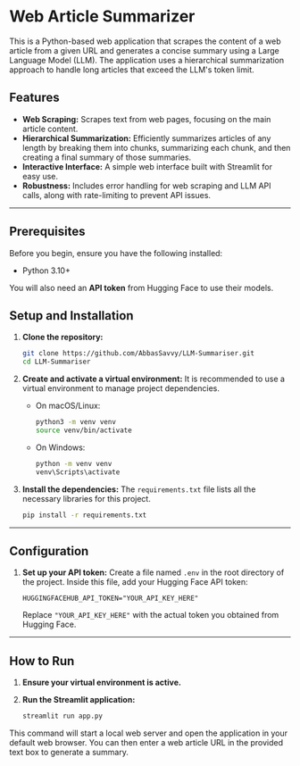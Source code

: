 # Web Article Summarizer

This is a Python-based web application that scrapes the content of a web article from a given URL and generates a concise summary using a Large Language Model (LLM). The application uses a hierarchical summarization approach to handle long articles that exceed the LLM's token limit.

## Features

- **Web Scraping:** Scrapes text from web pages, focusing on the main article content.
- **Hierarchical Summarization:** Efficiently summarizes articles of any length by breaking them into chunks, summarizing each chunk, and then creating a final summary of those summaries.
- **Interactive Interface:** A simple web interface built with Streamlit for easy use.
- **Robustness:** Includes error handling for web scraping and LLM API calls, along with rate-limiting to prevent API issues.

---

## Prerequisites

Before you begin, ensure you have the following installed:

- Python 3.10+

You will also need an **API token** from Hugging Face to use their models.

## Setup and Installation

1.  **Clone the repository:**
    ```bash
    git clone https://github.com/AbbasSavvy/LLM-Summariser.git
    cd LLM-Summariser
    ```

2.  **Create and activate a virtual environment:**
    It is recommended to use a virtual environment to manage project dependencies.
    - On macOS/Linux:
      ```bash
      python3 -m venv venv
      source venv/bin/activate
      ```
    - On Windows:
      ```bash
      python -m venv venv
      venv\Scripts\activate
      ```

3.  **Install the dependencies:**
    The `requirements.txt` file lists all the necessary libraries for this project.
    ```bash
    pip install -r requirements.txt
    ```
    
---

## Configuration

1.  **Set up your API token:**
    Create a file named `.env` in the root directory of the project.
    Inside this file, add your Hugging Face API token:
    ```
    HUGGINGFACEHUB_API_TOKEN="YOUR_API_KEY_HERE"
    ```
    Replace `"YOUR_API_KEY_HERE"` with the actual token you obtained from Hugging Face.

---

## How to Run

1.  **Ensure your virtual environment is active.**

2.  **Run the Streamlit application:**
    ```bash
    streamlit run app.py
    ```

This command will start a local web server and open the application in your default web browser. You can then enter a web article URL in the provided text box to generate a summary.